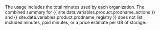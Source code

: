 The usage includes the total minutes used by each organization. The combined summary for {{ site.data.variables.product.prodname_actions }} and {{ site.data.variables.product.prodname_registry }} does not list included minutes, paid minutes, or a price estimate per GB of storage.
